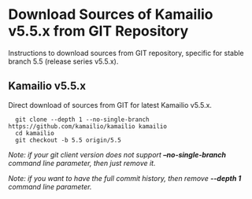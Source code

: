 # Download Sources of Kamailio v5.5.x from GIT Repository

Instructions to download sources from GIT repository, specific for
stable branch 5.5 (release series v5.5.x).

## Kamailio v5.5.x

Direct download of sources from GIT for latest Kamailio v5.5.x.

      git clone --depth 1 --no-single-branch https://github.com/kamailio/kamailio kamailio
      cd kamailio
      git checkout -b 5.5 origin/5.5

*Note: if your git client version does not support **–no-single-branch**
command line parameter, then just remove it.*

*Note: if you want to have the full commit history, then remove
**--depth 1** command line parameter.*

